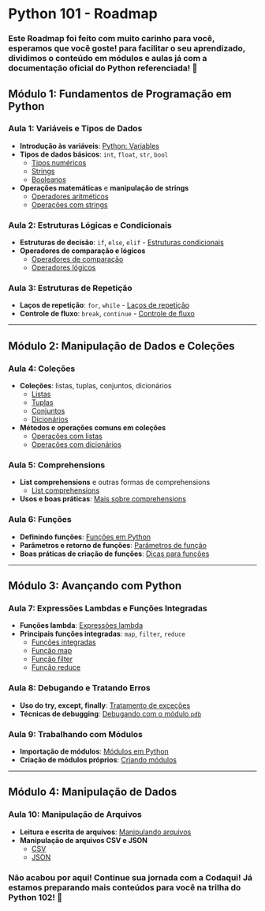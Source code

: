 # Python 101 - Roadmap

### Este Roadmap foi feito com muito carinho para você, esperamos que você goste! para facilitar o seu aprendizado, dividimos o conteúdo em módulos e aulas já com a documentação oficial do Python referenciada! 🚀
## Módulo 1: Fundamentos de Programação em Python

### Aula 1: Variáveis e Tipos de Dados
- **Introdução às variáveis**: [Python: Variables](https://docs.python.org/3/tutorial/introduction.html#using-python-as-a-calculator)
- **Tipos de dados básicos**: `int`, `float`, `str`, `bool` 
  - [Tipos numéricos](https://docs.python.org/3/library/stdtypes.html#numeric-types-int-float-complex)
  - [Strings](https://docs.python.org/3/library/stdtypes.html#text-sequence-type-str)
  - [Booleanos](https://docs.python.org/3/library/stdtypes.html#truth-value-testing)
- **Operações matemáticas** e **manipulação de strings**
  - [Operadores aritméticos](https://docs.python.org/3/library/stdtypes.html#numeric-types-int-float-complex)
  - [Operações com strings](https://docs.python.org/3/library/stdtypes.html#string-methods)

### Aula 2: Estruturas Lógicas e Condicionais
- **Estruturas de decisão**: `if`, `else`, `elif` - [Estruturas condicionais](https://docs.python.org/3/tutorial/controlflow.html#if-statements)
- **Operadores de comparação e lógicos**
  - [Operadores de comparação](https://docs.python.org/3/library/stdtypes.html#comparisons)
  - [Operadores lógicos](https://docs.python.org/3/library/stdtypes.html#boolean-operations-and-or-not)

### Aula 3: Estruturas de Repetição
- **Laços de repetição**: `for`, `while` - [Laços de repetição](https://docs.python.org/3/tutorial/controlflow.html#for-statements)
- **Controle de fluxo**: `break`, `continue` - [Controle de fluxo](https://docs.python.org/3/tutorial/controlflow.html#break-and-continue-statements-and-else-clauses-on-loops)

---

## Módulo 2: Manipulação de Dados e Coleções

### Aula 4: Coleções
- **Coleções**: listas, tuplas, conjuntos, dicionários
  - [Listas](https://docs.python.org/3/tutorial/datastructures.html#more-on-lists)
  - [Tuplas](https://docs.python.org/3/tutorial/datastructures.html#tuples-and-sequences)
  - [Conjuntos](https://docs.python.org/3/tutorial/datastructures.html#sets)
  - [Dicionários](https://docs.python.org/3/tutorial/datastructures.html#dictionaries)
- **Métodos e operações comuns em coleções**
  - [Operações com listas](https://docs.python.org/3/tutorial/datastructures.html#list-comprehensions)
  - [Operações com dicionários](https://docs.python.org/3/library/stdtypes.html#mapping-types-dict)

### Aula 5: Comprehensions
- **List comprehensions** e outras formas de comprehensions
  - [List comprehensions](https://docs.python.org/3/tutorial/datastructures.html#list-comprehensions)
- **Usos e boas práticas**: [Mais sobre comprehensions](https://docs.python.org/3/tutorial/datastructures.html#nested-list-comprehensions)

### Aula 6: Funções
- **Definindo funções**: [Funções em Python](https://docs.python.org/3/tutorial/controlflow.html#defining-functions)
- **Parâmetros e retorno de funções**: [Parâmetros de função](https://docs.python.org/3/tutorial/controlflow.html#more-on-defining-functions)
- **Boas práticas de criação de funções**: [Dicas para funções](https://docs.python.org/3/tutorial/controlflow.html#defining-functions)

---

## Módulo 3: Avançando com Python

### Aula 7: Expressões Lambdas e Funções Integradas
- **Funções lambda**: [Expressões lambda](https://docs.python.org/3/tutorial/controlflow.html#lambda-expressions)
- **Principais funções integradas**: `map`, `filter`, `reduce`
  - [Funções integradas](https://docs.python.org/3/library/functions.html)
  - [Função map](https://docs.python.org/3/library/functions.html#map)
  - [Função filter](https://docs.python.org/3/library/functions.html#filter)
  - [Função reduce](https://docs.python.org/3/library/functools.html#functools.reduce)

### Aula 8: Debugando e Tratando Erros
- **Uso do try, except, finally**: [Tratamento de exceções](https://docs.python.org/3/tutorial/errors.html)
- **Técnicas de debugging**: [Debugando com o módulo `pdb`](https://docs.python.org/3/library/pdb.html)

### Aula 9: Trabalhando com Módulos
- **Importação de módulos**: [Módulos em Python](https://docs.python.org/3/tutorial/modules.html)
- **Criação de módulos próprios**: [Criando módulos](https://docs.python.org/3/tutorial/modules.html#modules)

---

## Módulo 4: Manipulação de Dados

### Aula 10: Manipulação de Arquivos
- **Leitura e escrita de arquivos**: [Manipulando arquivos](https://docs.python.org/3/tutorial/inputoutput.html#reading-and-writing-files)
- **Manipulação de arquivos CSV e JSON**
  - [CSV](https://docs.python.org/3/library/csv.html)
  - [JSON](https://docs.python.org/3/library/json.html)

### Não acabou por aqui! Continue sua jornada com a Codaqui! Já estamos preparando mais conteúdos para você na trilha do Python 102! 🚀
